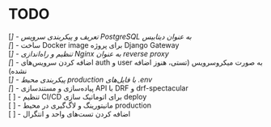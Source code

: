 # TODO

[*] - تعریف و پیکربندی سرویس PostgreSQL به عنوان دیتابیس  
[*] - ساخت Docker image برای پروژه Django Gateway  
[*] - تنظیم و راه‌اندازی Nginx به عنوان reverse proxy  
[*] - اضافه کردن سرویس‌های auth و user به صورت میکروسرویس (تستی، هنوز اضافه نشده)  
[*] - پیکربندی محیط production با فایل‌های .env  
[*] - پیاده‌سازی و مستندسازی API با DRF و drf-spectacular  
[ ] - تنظیم CI/CD برای اتوماتیک سازی deploy  
[ ] - مانیتورینگ و لاگ‌گیری در محیط production  
[ ] - اضافه کردن تست‌های واحد و انتگرال  
